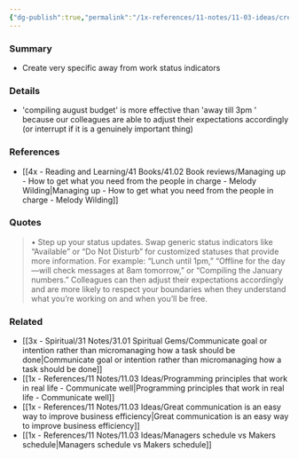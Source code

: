 ```yaml
---
{"dg-publish":true,"permalink":"/1x-references/11-notes/11-03-ideas/create-very-specific-away-from-work-status-indicators/","title":"Create very specific away from work status indicators","created":"2025-09-21T16:54:59.541+03:00","updated":"2025-09-23T08:02:28.813+03:00"}
---
```



### Summary
- Create very specific away from work status indicators

### Details
- 'compiling august budget' is more effective than 'away till 3pm ' because our colleagues are able to adjust their expectations accordingly (or interrupt if it is a genuinely important thing)

### References
- [[4x - Reading and Learning/41 Books/41.02 Book reviews/Managing up - How to get what you need from the people in charge - Melody Wilding\|Managing up - How to get what you need from the people in charge - Melody Wilding]]

### Quotes
> • Step up your status updates. Swap generic status indicators like “Available” or “Do Not Disturb” for customized statuses that provide more information. For example: “Lunch until 1pm,” “Offline for the day—will check messages at 8am tomorrow,” or “Compiling the January numbers.” Colleagues can then adjust their expectations accordingly and are more likely to respect your boundaries when they understand what you’re working on and when you’ll be free.

### Related
- [[3x - Spiritual/31 Notes/31.01 Spiritual Gems/Communicate goal or intention rather than micromanaging how a task should be done\|Communicate goal or intention rather than micromanaging how a task should be done]]
- [[1x - References/11 Notes/11.03 Ideas/Programming principles that work in real life - Communicate well\|Programming principles that work in real life - Communicate well]]
- [[1x - References/11 Notes/11.03 Ideas/Great communication is an easy way to improve business efficiency\|Great communication is an easy way to improve business efficiency]]
- [[1x - References/11 Notes/11.03 Ideas/Managers schedule vs Makers schedule\|Managers schedule vs Makers schedule]]